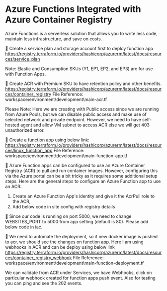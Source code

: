 # Azure Functions Integrated with Azure Container Registry

Azure Functions is a serverless solution that allows you to write less code, maintain less infrastructure, and save on costs.

	Create a service plan and storage account first to deploy function app
  https://registry.terraform.io/providers/hashicorp/azurerm/latest/docs/resources/service_plan

Note:  Elastic and Consumption SKUs (Y1, EP1, EP2, and EP3) are for use with Function Apps.

	Create ACR with Premium SKU to have retention policy and other benefits.
  https://registry.terraform.io/providers/hashicorp/azurerm/latest/docs/resources/container_registry
  File Reference: workspace\environment\development\main-acr.tf

  Please Note: Here we are creating with Public access since we are running from Azure Pools, but we can disable public access and make use of selected network and private endpoint.
  However, we need to have self-hosted agent and allow VM subnet to access ACR else we will get 403 unauthorized error.

	Create a function app using below link:
  https://registry.terraform.io/providers/hashicorp/azurerm/latest/docs/resources/linux_function_app
  File Reference: workspace\environment\development\main-function-app.tf

	Azure Function apps can be configured to use an Azure Container Registry (ACR) to pull and run container images. However, configuring this via the Azure portal can be a bit tricky as it requires some additional setup steps.
  Here are the general steps to configure an Azure Function app to use an ACR:
  1.	Create an Azure Function App's identity and give it the AcrPull role to the ACR,
  2.	Add below code in site config with registry details
 
	Since our code is running on port 5000, we need to change WEBSITES_PORT to 5000  from app setting (default is 80). Please add below code in iac.

	We need to automate the deployment, so if new docker image is pushed to acr, we should see the changes on function app. Here I am using webhooks in ACR and can be deploy using below link
  https://registry.terraform.io/providers/hashicorp/azurerm/latest/docs/resources/container_registry_webhook
  File Reference: workspace\environment\development\main-function-deployment.tf
  
  We can validate from ACR under Services, we have Webhooks, click on particular webhook created for function apps push event. Also for testing you can ping and see the  202 events.

